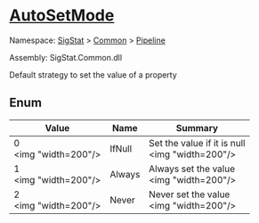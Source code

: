 # [AutoSetMode](./AutoSetMode.md)
Namespace: [SigStat]() > [Common](./../README.md) > [Pipeline](./README.md)

Assembly: SigStat.Common.dll


Default strategy to set the value of a property

##	Enum

| Value | Name | Summary | 
| --- | --- | --- | 
| 0<div style="pointer-events: none; cursor: default;"><img "width=200"/></div>| IfNull| Set the value if it is null<div style="pointer-events: none; cursor: default;"><img "width=200"/></div>| <br>
| 1<div style="pointer-events: none; cursor: default;"><img "width=200"/></div>| Always| Always set the value<div style="pointer-events: none; cursor: default;"><img "width=200"/></div>| <br>
| 2<div style="pointer-events: none; cursor: default;"><img "width=200"/></div>| Never| Never set the value<div style="pointer-events: none; cursor: default;"><img "width=200"/></div>| <br>


